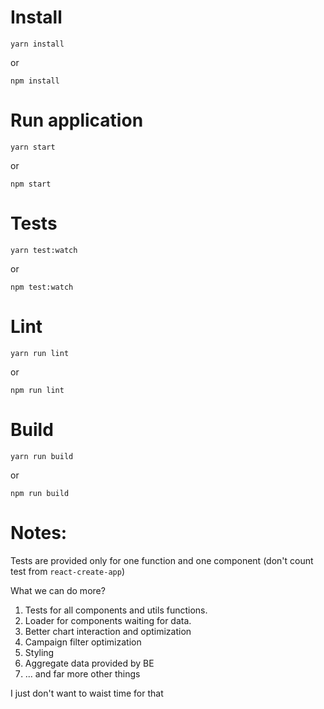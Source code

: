 # Install

    yarn install

or 

    npm install

# Run application

    yarn start

or 

    npm start

# Tests

    yarn test:watch

or 

    npm test:watch

# Lint

    yarn run lint
or

    npm run lint

# Build

    yarn run build

or

    npm run build

# Notes:

Tests are provided only for one function and one component (don't count test from `react-create-app`)

What we can do more? 

1) Tests for all components and utils functions. 
2) Loader for components waiting for data. 
3) Better chart interaction and optimization
4) Campaign filter optimization 
5) Styling
6) Aggregate data provided by BE
7) ... and far more other things

I just don't want to waist time for that
